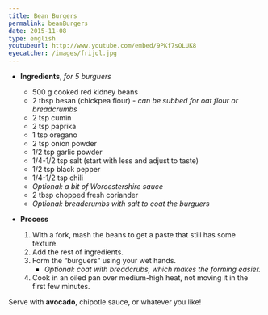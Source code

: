 ```yaml
---
title: Bean Burgers
permalink: beanBurgers
date: 2015-11-08
type: english
youtubeurl: http://www.youtube.com/embed/9PKf7sOLUK8
eyecatcher: /images/frijol.jpg
---
```


* **Ingredients**, _for 5 burguers_
  * 500 g cooked red kidney beans
  * 2 tbsp besan (chickpea flour) - _can be subbed for oat flour or breadcrumbs_
  * 2 tsp cumin
  * 2 tsp paprika
  * 1 tsp oregano
  * 2 tsp onion powder
  * 1/2 tsp garlic powder
  * 1/4-1/2 tsp salt (start with less and adjust to taste)
  * 1/2 tsp black pepper
  * 1/4-1/2 tsp chili
  * _Optional: a bit of Worcestershire sauce_
  * 2 tbsp chopped fresh coriander 
  * _Optional: breadcrumbs with salt to coat the burguers_
 
* **Process**
  1. With a fork, mash the beans to get a paste that still has some texture. 
  2. Add the rest of ingredients. 
  3. Form the “burguers” using your wet hands. 
     - _Optional: coat with breadcrubs, which makes the forming easier._ 
  4. Cook in an oiled pan over medium-high heat, not moving it in the first few minutes.


Serve with **avocado**, chipotle sauce, or whatever you like!
